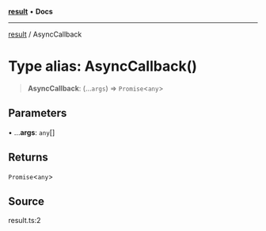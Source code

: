 [**result**](../README.md) • **Docs**

***

[result](../README.md) / AsyncCallback

# Type alias: AsyncCallback()

> **AsyncCallback**: (...`args`) => `Promise`\<`any`\>

## Parameters

• ...**args**: `any`[]

## Returns

`Promise`\<`any`\>

## Source

result.ts:2
